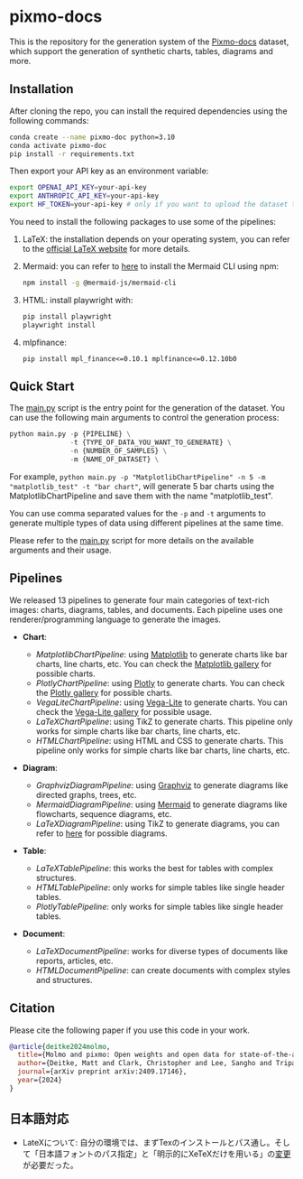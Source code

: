 # pixmo-docs

This is the repository for the generation system of the [Pixmo-docs](https://huggingface.co/datasets/allenai/pixmo-docs) dataset, which support the generation of synthetic charts, tables, diagrams and more.

## Installation
After cloning the repo, you can install the required dependencies using the following commands:

```bash
conda create --name pixmo-doc python=3.10
conda activate pixmo-doc
pip install -r requirements.txt
```

Then export your API key as an environment variable:

```bash
export OPENAI_API_KEY=your-api-key
export ANTHROPIC_API_KEY=your-api-key
export HF_TOKEN=your-api-key # only if you want to upload the dataset to the Hugging Face Hub
```

You need to install the following packages to use some of the pipelines:
1. LaTeX: the installation depends on your operating system, you can refer to the [official LaTeX website](https://www.latex-project.org/get/) for more details.

2. Mermaid: you can refer to [here](https://github.com/mermaid-js/mermaid-cli) to install the Mermaid CLI using npm:
    ```bash
    npm install -g @mermaid-js/mermaid-cli
    ```

3. HTML: install playwright with:

    ```bash
    pip install playwright
    playwright install
    ```

4. mlpfinance:

   ```
   pip install mpl_finance<=0.10.1 mplfinance<=0.12.10b0
   ```

## Quick Start
The [main.py](main.py) script is the entry point for the generation of the dataset. You can use the following main arguments to control the generation process:

```python
python main.py -p {PIPELINE} \
               -t {TYPE_OF_DATA_YOU_WANT_TO_GENERATE} \
               -n {NUMBER_OF_SAMPLES} \
               -m {NAME_OF_DATASET} \
```

For example, `python main.py -p "MatplotlibChartPipeline" -n 5 -m "matplotlib_test" -t "bar chart"`, will generate 5 bar charts using the MatplotlibChartPipeline and save them with the name "matplotlib_test".

You can use comma separated values for the `-p` and `-t` arguments to generate multiple types of data using different pipelines at the same time.

Please refer to the [main.py](main.py) script for more details on the available arguments and their usage.


## Pipelines
We released 13 pipelines to generate four main categories of text-rich images: charts, diagrams, tables, and documents. Each pipeline uses one renderer/programming language to generate the images.
* **Chart**:
    * *MatplotlibChartPipeline*: using [Matplotlib](https://matplotlib.org/) to generate charts like bar charts, line charts, etc. You can check the [Matplotlib gallery](https://matplotlib.org/stable/gallery/index.html) for possible charts.
    * *PlotlyChartPipeline*: using [Plotly](https://plotly.com/python/) to generate charts. You can check the [Plotly gallery](https://plotly.com/python/) for possible charts.
    * *VegaLiteChartPipeline*: using [Vega-Lite](https://vega.github.io/vega-lite/) to generate charts. You can check the [Vega-Lite gallery](https://vega.github.io/vega-lite/examples/) for possible usage.
    * *LaTeXChartPipeline*: using TikZ to generate charts. This pipeline only works for simple charts like bar charts, line charts, etc.
    * *HTMLChartPipeline*: using HTML and CSS to generate charts. This pipeline only works for simple charts like bar charts, line charts, etc.

* **Diagram**:
    * *GraphvizDiagramPipeline*: using [Graphviz](https://graphviz.org/) to generate diagrams like directed graphs, trees, etc.
    * *MermaidDiagramPipeline*: using [Mermaid](https://mermaid-js.github.io/mermaid/#/) to generate diagrams like flowcharts, sequence diagrams, etc.
    * *LaTeXDiagramPipeline*: using TikZ to generate diagrams, you can refer to [here](https://texample.net/tikz/examples/tag/diagrams/) for possible diagrams.
  
* **Table**:
    * *LaTeXTablePipeline*: this works the best for tables with complex structures.
    * *HTMLTablePipeline*: only works for simple tables like single header tables.
    * *PlotlyTablePipeline*: only works for simple tables like single header tables.
  
* **Document**:
    * *LaTeXDocumentPipeline*: works for diverse types of documents like reports, articles, etc.
    * *HTMLDocumentPipeline*: can create documents with complex styles and structures.


## Citation
Please cite the following paper if you use this code in your work.

```bibtex
@article{deitke2024molmo,
  title={Molmo and pixmo: Open weights and open data for state-of-the-art multimodal models},
  author={Deitke, Matt and Clark, Christopher and Lee, Sangho and Tripathi, Rohun and Yang, Yue and Park, Jae Sung and Salehi, Mohammadreza and Muennighoff, Niklas and Lo, Kyle and Soldaini, Luca and others},
  journal={arXiv preprint arXiv:2409.17146},
  year={2024}
}
```

## 日本語対応

- LateXについて: 自分の環境では、まずTexのインストールとパス通し。そして「日本語フォントのパス指定」と「明示的にXeTeXだけを用いる」の[変更](https://github.com/RistoranteRist/pixmo-docs-japanese/blob/8b0b1507aa4cb30e854d9d6178bc6e5a186a56d5/pipeline/utils/render.py#L113)が必要だった。
